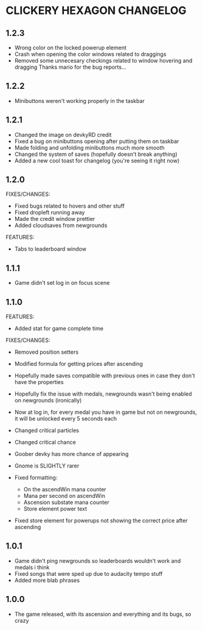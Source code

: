 # CLICKERY HEXAGON CHANGELOG

## 1.2.3
- Wrong color on the locked powerup element
- Crash when opening the color windows related to draggings
- Removed some unnecesary checkings related to window hovering and dragging
Thanks mario for the bug reports...

## 1.2.2
- Minibuttons weren't working properly in the taskbar

## 1.2.1
- Changed the image on devkyRD credit
- Fixed a bug on minibuttons opening after putting them on taskbar
- Made folding and unfolding minibuttons much more smooth
- Changed the system of saves (hopefully doesn't break anything)
- Added a new cool toast for changelog (you're seeing it right now)

## 1.2.0
FIXES/CHANGES:
- Fixed bugs related to hovers and other stuff
- Fixed dropleft running away
- Made the credit window prettier
- Added cloudsaves from newgrounds

FEATURES:
- Tabs to leaderboard window

## 1.1.1
- Game didn't set log in on focus scene

## 1.1.0

FEATURES:
- Added stat for game complete time

FIXES/CHANGES:
- Removed position setters
- Modified formula for getting prices after ascending
- Hopefully made saves compatible with previous ones in case they don't have the properties
- Hopefully fix the issue with medals, newgrounds wasn't being enabled on newgrounds (ironically)
- Now at log in, for every medal you have in game but not on newgrounds, it will be unlocked every 5 seconds each

- Changed critical particles
- Changed critical chance
- Goober devky has more chance of appearing
- Gnome is SLIGHTLY rarer
- Fixed formatting:
	- On the ascendWin mana counter
	- Mana per second on ascendWin
	- Ascension substate mana counter
	- Store element power text
- Fixed store element for powerups not showing the correct price after ascending

## 1.0.1
- Game didn't ping newgrounds so leaderboards wouldn't work and medals i think
- Fixed songs that were sped up due to audacity tempo stuff
- Added more blab phrases

## 1.0.0
- The game released, with its ascension and everything and its bugs, so crazy
